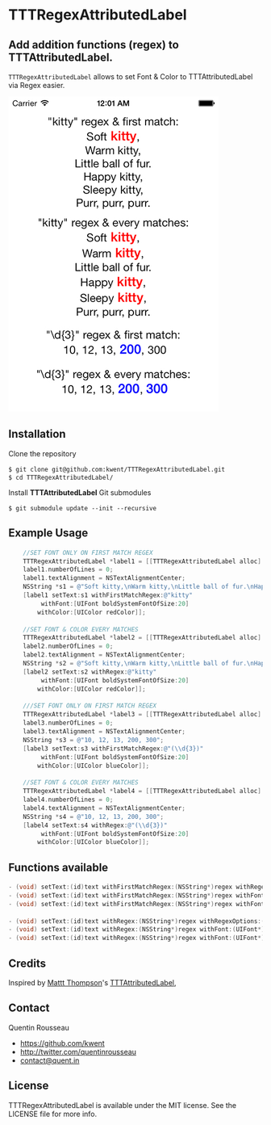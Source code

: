 # TTTRegexAttributedLabel
## Add addition functions (regex) to TTTAttributedLabel.

`TTTRegexAttributedLabel` allows to set Font & Color to TTTAttributedLabel via Regex easier.

![A demo screen](Docs/screenshot.jpg)


## Installation

Clone the repository

```shell
$ git clone git@github.com:kwent/TTTRegexAttributedLabel.git
$ cd TTTRegexAttributedLabel/
```

Install **TTTAttributedLabel** Git submodules

```shell
$ git submodule update --init --recursive
```

## Example Usage

``` objective-c
    //SET FONT ONLY ON FIRST MATCH REGEX
    TTTRegexAttributedLabel *label1 = [[TTTRegexAttributedLabel alloc] initWithFrame:CGRectMake(25, 20, self.view.bounds.size.width - 50, 160)];
    label1.numberOfLines = 0;
    label1.textAlignment = NSTextAlignmentCenter;
    NSString *s1 = @"Soft kitty,\nWarm kitty,\nLittle ball of fur.\nHappy kitty,\nSleepy kitty,\nPurr, purr, purr.";
    [label1 setText:s1 withFirstMatchRegex:@"kitty"
         withFont:[UIFont boldSystemFontOfSize:20]
        withColor:[UIColor redColor]];
  
    //SET FONT & COLOR EVERY MATCHES
    TTTRegexAttributedLabel *label2 = [[TTTRegexAttributedLabel alloc] initWithFrame:CGRectMake(25, 180, self.view.bounds.size.width - 50, 160)];
    label2.numberOfLines = 0;
    label2.textAlignment = NSTextAlignmentCenter;
    NSString *s2 = @"Soft kitty,\nWarm kitty,\nLittle ball of fur.\nHappy kitty,\nSleepy kitty,\nPurr, purr, purr.";
    [label2 setText:s2 withRegex:@"kitty"
         withFont:[UIFont boldSystemFontOfSize:20]
        withColor:[UIColor redColor]];
  
    ///SET FONT ONLY ON FIRST MATCH REGEX
    TTTRegexAttributedLabel *label3 = [[TTTRegexAttributedLabel alloc] initWithFrame:CGRectMake(25, 350, self.view.bounds.size.width - 50, 50)];
    label3.numberOfLines = 0;
    label3.textAlignment = NSTextAlignmentCenter;
    NSString *s3 = @"10, 12, 13, 200, 300";
    [label3 setText:s3 withFirstMatchRegex:@"(\\d{3})"
         withFont:[UIFont boldSystemFontOfSize:20]
        withColor:[UIColor blueColor]];
  
    //SET FONT & COLOR EVERY MATCHES
    TTTRegexAttributedLabel *label4 = [[TTTRegexAttributedLabel alloc] initWithFrame:CGRectMake(25, 410, self.view.bounds.size.width - 50, 50)];
    label4.numberOfLines = 0;
    label4.textAlignment = NSTextAlignmentCenter;
    NSString *s4 = @"10, 12, 13, 200, 300";
    [label4 setText:s4 withRegex:@"(\\d{3})"
         withFont:[UIFont boldSystemFontOfSize:20]
        withColor:[UIColor blueColor]];
```

## Functions available

``` objective-c
- (void) setText:(id)text withFirstMatchRegex:(NSString*)regex withRegexOptions:(NSRegularExpressionOptions)regexOption withFont:(UIFont*)font withColor:(UIColor*)color;
- (void) setText:(id)text withFirstMatchRegex:(NSString*)regex withFont:(UIFont*)font withColor:(UIColor*)color;
- (void) setText:(id)text withFirstMatchRegex:(NSString*)regex withFont:(UIFont*)font;

- (void) setText:(id)text withRegex:(NSString*)regex withRegexOptions:(NSRegularExpressionOptions)regexOption withFont:(UIFont*)font withColor:(UIColor*)color;
- (void) setText:(id)text withRegex:(NSString*)regex withFont:(UIFont*)font withColor:(UIColor*)color;
- (void) setText:(id)text withRegex:(NSString*)regex withFont:(UIFont*)font;
```

## Credits

Inspired by [Mattt Thompson](https://github.com/mattt)'s [TTTAttributedLabel](https://github.com/mattt/TTTAttributedLabel), 

## Contact

Quentin Rousseau

- https://github.com/kwent
- http://twitter.com/quentinrousseau
- contact@quent.in

## License

TTTRegexAttributedLabel is available under the MIT license. See the LICENSE file for more info.
